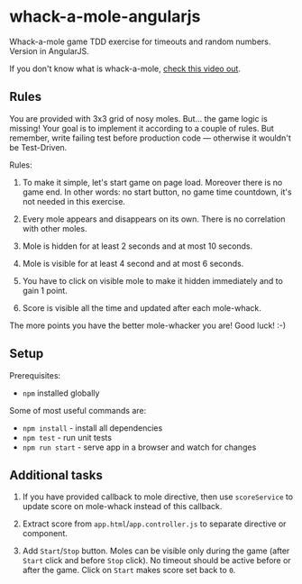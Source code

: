 whack-a-mole-angularjs
======================

Whack-a-mole game TDD exercise for timeouts and random numbers. Version in AngularJS.

If you don't know what is whack-a-mole, [check this video out]( https://youtu.be/25lP02806rw?t=12s ).

Rules
-----

You are provided with 3x3 grid of nosy moles. But&hellip; the game logic is missing!
 Your goal is to implement it according to a couple of rules. But remember, write failing test before production code
 &mdash; otherwise it wouldn't be Test-Driven.

Rules:

1. To make it simple, let's start game on page load. Moreover there is no game end. In other words: no start button,
   no game time countdown, it's not needed in this exercise.
   
1. Every mole appears and disappears on its own. There is no correlation with other moles.

1. Mole is hidden for at least 2 seconds and at most 10 seconds.

1. Mole is visible for at least 4 second and at most 6 seconds.

1. You have to click on visible mole to make it hidden immediately and to gain 1 point.

1. Score is visible all the time and updated after each mole-whack.

The more points you have the better mole-whacker you are! Good luck! :-)

Setup
-----

Prerequisites:

* `npm` installed globally

Some of most useful commands are:

* `npm install` - install all dependencies
* `npm test` - run unit tests
* `npm run start` - serve app in a browser and watch for changes

Additional tasks
----------------

1. If you have provided callback to mole directive, then use `scoreService` to update score on mole-whack instead of
   this callback.

1. Extract score from `app.html`/`app.controller.js` to separate directive or component.

1. Add `Start`/`Stop` button. Moles can be visible only during the game (after `Start` click and before `Stop` click).
   No timeout should be active before or after the game. Click on `Start` makes score set back to `0`. 
